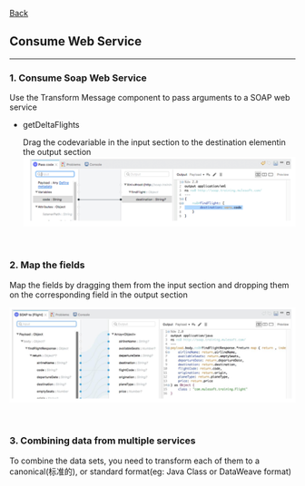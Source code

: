[Back](README.md)

## Consume Web Service

<hr>

### 1. Consume Soap Web Service

Use the Transform Message component to pass arguments to a SOAP web service

- getDeltaFlights

    Drag the codevariable in the input section to the destination elementin the output section
    ![findFlight](https://raw.githubusercontent.com/Elliot518/mcp-oss-repo/main/mulesoft/training/SoapCall_1.png)

&nbsp;

### 2. Map the fields

Map the fields by dragging them from the input section and dropping them on the corresponding field in the output section

![Map the fields](https://raw.githubusercontent.com/Elliot518/mcp-oss-repo/main/mulesoft/training/MapFields.png)

&nbsp;

### 3. Combining data from multiple services

To combine the data sets, you need to transform each of them to a canonical(标准的), or standard format(eg: Java Class or DataWeave format)

